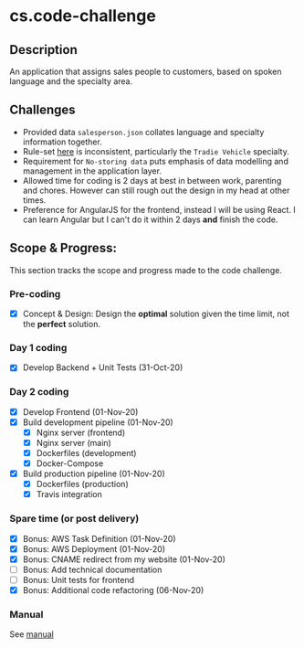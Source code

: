 # cs.code-challenge

## Description

An application that assigns sales people to customers, based on spoken language and the specialty area.

## Challenges

- Provided data `salesperson.json` collates language and specialty information together.
- Rule-set [here](https://github.com/jackula83/cs.code-challenge/blob/main/Requirements.md) is inconsistent, particularly the `Tradie Vehicle` specialty.
- Requirement for `No-storing data` puts emphasis of data modelling and management in the application layer.
- Allowed time for coding is 2 days at best in between work, parenting and chores. However can still rough out the design in my head at other times.
- Preference for AngularJS for the frontend, instead I will be using React. I can learn Angular but I can't do it within 2 days **and** finish the code.

## Scope & Progress:

This section tracks the scope and progress made to the code challenge.

### Pre-coding

- [x] Concept & Design: Design the **optimal** solution given the time limit, not the **perfect** solution.

### Day 1 coding

- [x] Develop Backend + Unit Tests (31-Oct-20)

### Day 2 coding

- [x] Develop Frontend (01-Nov-20)
- [x] Build development pipeline (01-Nov-20)
  - [x] Nginx server (frontend)
  - [x] Nginx server (main)
  - [x] Dockerfiles (development)
  - [x] Docker-Compose
- [x] Build production pipeline (01-Nov-20)
  - [x] Dockerfiles (production)
  - [x] Travis integration

### Spare time (or post delivery)

- [x] Bonus: AWS Task Definition (01-Nov-20)
- [x] Bonus: AWS Deployment (01-Nov-20)
- [x] Bonus: CNAME redirect from my website (01-Nov-20)
- [ ] Bonus: Add technical documentation
- [ ] Bonus: Unit tests for frontend
- [x] Bonus: Additional code refactoring (06-Nov-20)

### Manual

See [manual](https://github.com/jackula83/cs.code-challenge/blob/main/Manual.md)
